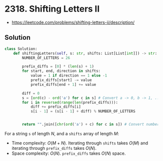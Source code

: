# 2318. Shifting Letters II

- https://leetcode.com/problems/shifting-letters-ii/description/

## Solution

```py
class Solution:
    def shiftingLetters(self, s: str, shifts: List[List[int]]) -> str:
        NUMBER_OF_LETTERS = 26

        prefix_diffs = [0] * (len(s) + 1)
        for start, end, direction in shifts:
            value = 1 if direction == 1 else -1
            prefix_diffs[start] -= value
            prefix_diffs[end + 1] += value

        diff = 0
        s = [ord(c) - ord('a') for c in s] # Convert a -> 0, b -> 1, ..., z -> 25
        for i in reversed(range(len(prefix_diffs))):
            diff += prefix_diffs[i]
            s[i - 1] = (s[i - 1] + diff) % NUMBER_OF_LETTERS


        return "".join([chr(ord('a') + c) for c in s]) # Convert number array back to string
```

For a string `s` of length $N$, and a `shifts` array of length $M$:
- Time complexity: $O(M + N)$. Iterating through `shifts` takes $O(M)$ and iterating through `prefix_diffs` takes $O(N)$.
- Space complexity: $O(N)$. `prefix_diffs` takes $O(N)$ space.